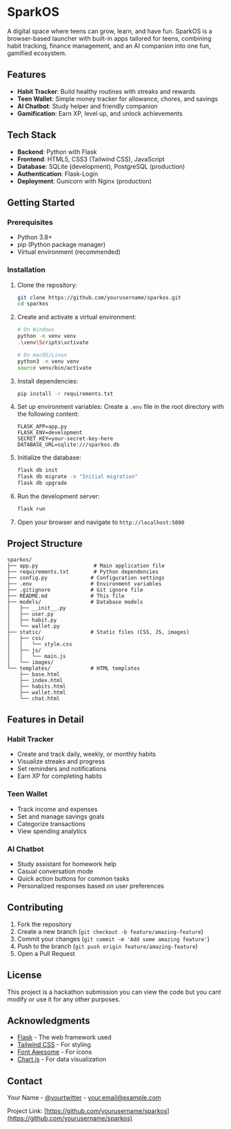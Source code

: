 # SparkOS

A digital space where teens can grow, learn, and have fun. SparkOS is a browser-based launcher with built-in apps tailored for teens, combining habit tracking, finance management, and an AI companion into one fun, gamified ecosystem.

## Features

- **Habit Tracker**: Build healthy routines with streaks and rewards
- **Teen Wallet**: Simple money tracker for allowance, chores, and savings
- **AI Chatbot**: Study helper and friendly companion
- **Gamification**: Earn XP, level up, and unlock achievements

## Tech Stack

- **Backend**: Python with Flask
- **Frontend**: HTML5, CSS3 (Tailwind CSS), JavaScript
- **Database**: SQLite (development), PostgreSQL (production)
- **Authentication**: Flask-Login
- **Deployment**: Gunicorn with Nginx (production)

## Getting Started

### Prerequisites

- Python 3.8+
- pip (Python package manager)
- Virtual environment (recommended)

### Installation

1. Clone the repository:
   ```bash
   git clone https://github.com/yourusername/sparkos.git
   cd sparkos
   ```

2. Create and activate a virtual environment:
   ```bash
   # On Windows
   python -m venv venv
   .\venv\Scripts\activate
   
   # On macOS/Linux
   python3 -m venv venv
   source venv/bin/activate
   ```

3. Install dependencies:
   ```bash
   pip install -r requirements.txt
   ```

4. Set up environment variables:
   Create a `.env` file in the root directory with the following content:
   ```
   FLASK_APP=app.py
   FLASK_ENV=development
   SECRET_KEY=your-secret-key-here
   DATABASE_URL=sqlite:///sparkos.db
   ```

5. Initialize the database:
   ```bash
   flask db init
   flask db migrate -m "Initial migration"
   flask db upgrade
   ```

6. Run the development server:
   ```bash
   flask run
   ```

7. Open your browser and navigate to `http://localhost:5000`

## Project Structure

```
sparkos/
├── app.py                  # Main application file
├── requirements.txt        # Python dependencies
├── config.py              # Configuration settings
├── .env                   # Environment variables
├── .gitignore             # Git ignore file
├── README.md              # This file
├── models/                # Database models
│   ├── __init__.py
│   ├── user.py
│   ├── habit.py
│   └── wallet.py
├── static/                # Static files (CSS, JS, images)
│   ├── css/
│   │   └── style.css
│   ├── js/
│   │   └── main.js
│   └── images/
└── templates/             # HTML templates
    ├── base.html
    ├── index.html
    ├── habits.html
    ├── wallet.html
    └── chat.html
```

## Features in Detail

### Habit Tracker
- Create and track daily, weekly, or monthly habits
- Visualize streaks and progress
- Set reminders and notifications
- Earn XP for completing habits

### Teen Wallet
- Track income and expenses
- Set and manage savings goals
- Categorize transactions
- View spending analytics

### AI Chatbot
- Study assistant for homework help
- Casual conversation mode
- Quick action buttons for common tasks
- Personalized responses based on user preferences

## Contributing

1. Fork the repository
2. Create a new branch (`git checkout -b feature/amazing-feature`)
3. Commit your changes (`git commit -m 'Add some amazing feature'`)
4. Push to the branch (`git push origin feature/amazing-feature`)
5. Open a Pull Request

## License

This project is a hackathon submission you can view the code but you cant modify or use it for any other purposes.

## Acknowledgments

- [Flask](https://flask.palletsprojects.com/) - The web framework used
- [Tailwind CSS](https://tailwindcss.com/) - For styling
- [Font Awesome](https://fontawesome.com/) - For icons
- [Chart.js](https://www.chartjs.org/) - For data visualization

## Contact

Your Name - [@yourtwitter](https://twitter.com/yourtwitter) - your.email@example.com

Project Link: [https://github.com/yourusername/sparkos](https://github.com/yourusername/sparkos)
